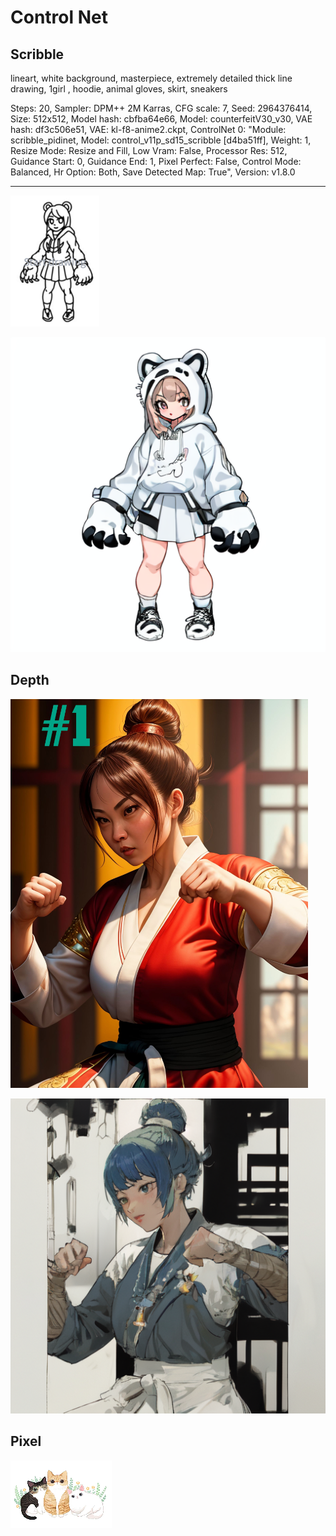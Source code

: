
# Control Net

## Scribble
lineart, white background, masterpiece, extremely detailed thick line drawing, 1girl , hoodie, animal gloves, skirt, sneakers

Steps: 20, Sampler: DPM++ 2M Karras, CFG scale: 7, Seed: 2964376414, Size: 512x512, Model hash: cbfba64e66, Model: counterfeitV30_v30, VAE hash: df3c506e51, VAE: kl-f8-anime2.ckpt, ControlNet 0: "Module: scribble_pidinet, Model: control_v11p_sd15_scribble [d4ba51ff], Weight: 1, Resize Mode: Resize and Fill, Low Vram: False, Processor Res: 512, Guidance Start: 0, Guidance End: 1, Pixel Perfect: False, Control Mode: Balanced, Hr Option: Both, Save Detected Map: True", Version: v1.8.0

---

![image](https://github.com/RyuHaJung/AI_Project/blob/main/ControlNet/Scribble_01.png?raw=true)

![image](https://github.com/RyuHaJung/AI_Project/blob/main/ControlNet/Scribble_02.png?raw=true)


## Depth

![image](https://github.com/RyuHaJung/AI_Project/blob/main/ControlNet/Depth_01.png?raw=true)

![image](https://github.com/RyuHaJung/AI_Project/blob/main/ControlNet/Depth_02.png?raw=true)

## Pixel

![image](https://github.com/RyuHaJung/AI_Project/blob/main/ControlNet/Pixel.png?raw=true)
